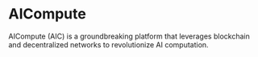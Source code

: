 # AICompute
AICompute (AIC) is a groundbreaking platform that leverages blockchain and decentralized networks to revolutionize AI computation.
